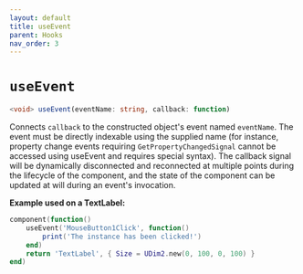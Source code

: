 ```yaml
---
layout: default
title: useEvent
parent: Hooks
nav_order: 3
---
```


# `useEvent`

```ts
<void> useEvent(eventName: string, callback: function)
```

Connects `callback` to the constructed object's event named `eventName`. The event must be directly indexable using the supplied name (for instance, property change events requiring `GetPropertyChangedSignal` cannot be accessed using useEvent and requires special syntax). The callback signal will be dynamically disconnected and reconnected at multiple points during the lifecycle of the component, and the state of the component can be updated at will during an event's invocation.

**Example used on a TextLabel:**
```lua
component(function()
	useEvent('MouseButton1Click', function()
		print('The instance has been clicked!')
	end)
	return 'TextLabel', { Size = UDim2.new(0, 100, 0, 100) }
end)
```